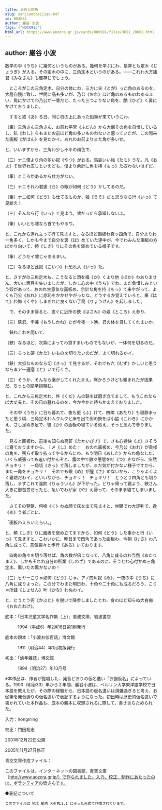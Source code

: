 ```yaml
---
title: 三角と四角
slug: sanjiaotosijiao-b47
id: 003681
author: 巌谷 小波
tags: ["NDCK913"]
html_url: https://www.aozora.gr.jp/cards/000981/files/3681_20606.html
---
```


## author: 巌谷 小波

数学の中《うち》に幾何というものがある。幾何を学ぶにわ、是非とも定木《じょうぎ》が入る。その定木の中に、三角定木というのがある。――これわ大方諸君《みなさん》も御存じでしょう。

　ところがこの三角定木、自分の体にわ、三方に尖《とが》った角のあるのを、大層自慢に致し、世間に品も多いが、乃公《おれ》ほど角のあるものわあるまい、角にかけてわ乃公が一番だと、たった三つよりない角を、酷《ひど》く鼻にかけておりました。

　すると或《あ》る日、同じ机の上にあった鉛筆が来ていうにわ、

（筆）三角さん三角さん、お前わ平常《ふだん》から大層その角を自慢しているし、私《わし》らもまたお前ほど角の多いものわないと思っていたが、この間来た画板《がばん》を見たかイ。あれわお前よりまた角が多いぜ。

と、いいますから、三角わ少し不平の顔色で、

（三）ナニ僕より角の多い奴《やつ》がおる。馬鹿いい給《たも》うな。凡《およ》そ世界わ広しといえども、僕より余計に角を持《もっ》た奴わないはずだ。

（筆）ところがあるから仕方がない。

（三）ナニそれわ君達《ら》の眼が如何《どう》かしてるのだ。

（筆）ナニ如何《どう》も仕てるものか、嘘《うそ》だと思うなら行《いっ》て見給え！

（三）そんなら行《いっ》て見よう。嘘だったら承知しないよ。

（筆）いいとも嘘なら首でもやるワ。

と、これから連れ立って行て見ますと、なるほど画板わ真ッ四角で、自分よりわ一角多く、しかも今まで自分を褒《ほ》めていた連中が、今でわみんな画板の方ばかり向いて、頻《しき》りにその角を褒めている様子です。

（筆）どうだイ嘘じゃあるまい。

（三）なるほど此奴《こいつ》わ恐れ入《いっ》た。

と、さすがの三角定木も、こうなると頭を掻《か》くより他《ほか》わありません。大いに面目を失いましたが、しかし心の中《うち》でわ、まだ負惜しみという奴があって、おのれ生意気な画板め、余計な角を持《もっ》て来やがって、よくも乃公《おれ》に赤恥をかかせやがったな。どうするか覚えていろと、果《はて》わ悔《くや》しまぎれに良くない了簡《りょうけん》を起しました。

　で、そのまま帰ると、直ぐに近所の鋏《はさみ》の処《ところ》え参り、

（三）鋏君、申兼《もうしかね》たが今夜一ト晩、君の体を貸してくれまいか。

　鋏わこれを聞いて、

（鋏）なるほど、次第によってわ貸すまいものでもないが、一体何を切るのだ。

（三）ちっと硬《かた》いものを切りたいのだが、よく切れるかイ。

（鋏）大抵なものなら切《きっ》て見せるが、それでも六《むず》かしいと思うならまア一遍磨《と》いで行くさ。

（三）そうか、そんなら磨がしてくれたまえ。痛かろうけども頼まれたが因果だ、ちっとの間辛抱頼む。

と、これから三角定木わ、件《くだ》んの鋏をば磨ぎ立てまして、もうこれならば大丈夫と、その日の暮れるのを、今か今かと待ちかまえておりました。

　その中《うち》に日も暮れて、夜も更《ふ》けて、四隣《あたり》も寝静まったと思う頃、三角定木わムクムクと床を出て例の鋏をば小脇《こわき》にかかえ、さし足ぬき足で、彼《か》の画板の寝ている処え、そっと忍んで参りました。

　見ると画板わ、前後も知らぬ高鼾《たかいびき》で、さも心持快《よ》さそうに寝ておりますから、｜〆《し》めた！　おのれ画板め、今乃公《おれ》が貴様の角を、残らず取り払ってやるからにわ、もう明日《あした》からわ角なしだ、いくら威張っても追い付かんぞと、腹の中で散々悪態を吐《つ》きながら、突然チョキリ！　一角切《きっ》て落しましたが、まだ気が付かない様子ですから、また一角をチョキリ！　それでも眼《め》が醒《さ》めないから、こりゃよくよく寝坊だわイ、といいながら、チョキリ！　チョキリ！　とうとう四角とも切り落し、まずこれで溜飲《りゅういん》が下がった。どりゃ帰って寝よう、鋏さん大きに御苦労だったと、急いでわが家《や》え帰って、そのまま寝てしまいました。

　さてその翌朝、何喰《く》わぬ顔で床を出て見ますと、世間でわ大評判で、逢《あ》う者ごとに、

「画板わえらいえらい。」

と、頻《しき》りに画板を褒め立てますから、如何《どう》した事かと行《いっ》て見ますと、こわいかに、昨日まで四角であった画板わ、今朝《けさ》わ八角に成って、意気揚々と歩行《ある》いております。

　四角の角々を切り落せば、角の数が倍になって、八角に成るのわ当然《あたりまえ》、しかもそれわ自分の所業《しわざ》であるのに、そうとわ心付かぬ三角定木、驚いたの驚かないの！

（三）ヒヤーこりゃ如何《どう》じゃ。アノ四角奴《め》、一夜の中《うち》に八角に成りよった。この分でわまた明日わ、十角や二十角にも成るだろう、こりゃ所詮《しょせん》叶《かな》わぬわイ。

と、とうとう兜《かぶと》を脱いで降参しましたとわ、身のほど知らぬ大白痴《おおたわけ》。













底本：「日本児童文学名作集（上）」岩波文庫、岩波書店


　　　1994（平成6）年2月16日第1刷発行

底本の親本：「小波お伽百話」博文館

　　　1911（明治44）年1月初版発行

初出：「幼年雑誌」博文館

　　　1894（明治27）年10月号

※本作品は、作者が提唱した、発音どおりの仮名遣い「お伽仮名」によっている。1900（明治33）年から２年間、巖谷小波は、ベルリン大学東洋語学校で日本語を教えたが、その際の経験から、日本語の仮名遣いは煩雑過ぎると考え、お伽噺を発音通りの仮名遣いで表記するようになった。初出時は歴史的仮名遣いで書かれていた本作品も、底本の親本に収録されるに際して、書きあらためられた。

入力：hongming

校正：門田裕志

2001年12月22日公開

2005年11月27日修正

青空文庫作成ファイル：

このファイルは、インターネットの図書館、青空文庫（http://www.aozora.gr.jp/）で作られました。入力、校正、制作にあたったのは、ボランティアの皆さんです。









●表記について


	このファイルは W3C 勧告 XHTML1.1 にそった形式で作成されています。